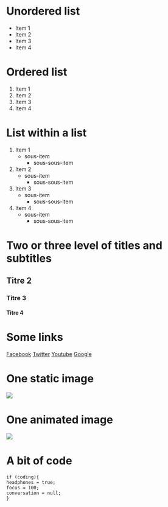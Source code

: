 # Unordered list

- Item 1
- Item 2
- Item 3
- Item 4

# Ordered list

1. Item 1
2. Item 2
3. Item 3
4. Item 4

# List within a list

1. Item 1
   - sous-item
     - sous-sous-item
2. Item 2
   - sous-item
     - sous-sous-item
3. Item 3
   - sous-item
     - sous-sous-item
4. Item 4
   - sous-item
     - sous-sous-item

# Two or three level of titles and subtitles

## Titre 2

### Titre 3

#### Titre 4

# Some links

[Facebook](https://facebook.com)
[Twitter](https://twitter.com)
[Youtube](https://youtube.com)
[Google](https://google.com)

# One static image

![](https://images.unsplash.com/photo-1694732519038-dcc9379eb148?ixlib=rb-4.0.3&ixid=M3wxMjA3fDB8MHxwaG90by1wYWdlfHx8fGVufDB8fHx8fA%3D%3D&auto=format&fit=crop&w=870&q=80)

# One animated image

![](https://media.giphy.com/media/Dh5q0sShxgp13DwrvG/giphy.gif)

# A bit of code

```
if (coding){  
headphones = true; 
focus = 100;
conversation = null;
}
```
